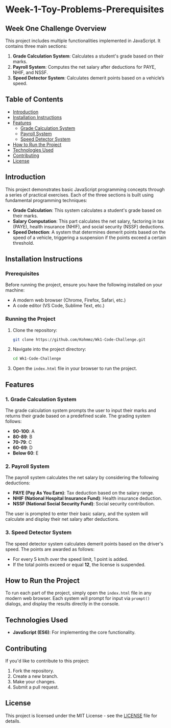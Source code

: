 # Week-1-Toy-Problems-Prerequisites

## Week One Challenge Overview

This project includes multiple functionalities implemented in JavaScript. It contains three main sections:

1. **Grade Calculation System**: Calculates a student's grade based on their marks.
2. **Payroll System**: Computes the net salary after deductions for PAYE, NHIF, and NSSF.
3. **Speed Detector System**: Calculates demerit points based on a vehicle’s speed.



## Table of Contents

- [Introduction](#introduction)
- [Installation Instructions](#installation-instructions)
- [Features](#features)
  - [Grade Calculation System](#grade-calculation-system)
  - [Payroll System](#payroll-system)
  - [Speed Detector System](#speed-detector-system)
- [How to Run the Project](#how-to-run-the-project)
- [Technologies Used](#technologies-used)
- [Contributing](#contributing)
- [License](#license)



## Introduction

This project demonstrates basic JavaScript programming concepts through a series of practical exercises. Each of the three sections is built using fundamental programming techniques:

- **Grade Calculation**: This system calculates a student's grade based on their marks.
- **Salary Computation**: This part calculates the net salary, factoring in tax (PAYE), health insurance (NHIF), and social security (NSSF) deductions.
- **Speed Detection**: A system that determines demerit points based on the speed of a vehicle, triggering a suspension if the points exceed a certain threshold.



## Installation Instructions

### Prerequisites

Before running the project, ensure you have the following installed on your machine:

- A modern web browser (Chrome, Firefox, Safari, etc.)
- A code editor (VS Code, Sublime Text, etc.)

### Running the Project

1. Clone the repository:

   ```bash
   git clone https://github.com/Kohmmz/Wk1-Code-Challenge.git
   ```

2. Navigate into the project directory:

   ```bash
   cd Wk1-Code-Challenge
   ```

3. Open the `index.html` file in your browser to run the project.



## Features

### 1. Grade Calculation System

The grade calculation system prompts the user to input their marks and returns their grade based on a predefined scale. The grading system follows:

- **90-100**: A
- **80-89**: B
- **70-79**: C
- **60-69**: D
- **Below 60**: E

### 2. Payroll System

The payroll system calculates the net salary by considering the following deductions:

- **PAYE (Pay As You Earn)**: Tax deduction based on the salary range.
- **NHIF (National Hospital Insurance Fund)**: Health insurance deduction.
- **NSSF (National Social Security Fund)**: Social security contribution.

The user is prompted to enter their basic salary, and the system will calculate and display their net salary after deductions.

### 3. Speed Detector System

The speed detector system calculates demerit points based on the driver's speed. The points are awarded as follows:

- For every 5 km/h over the speed limit, 1 point is added.
- If the total points exceed or equal **12**, the license is suspended.



## How to Run the Project

To run each part of the project, simply open the `index.html` file in any modern web browser. Each system will prompt for input via `prompt()` dialogs, and display the results directly in the console.



## Technologies Used
- **JavaScript (ES6)**: For implementing the core functionality.



## Contributing

If you'd like to contribute to this project:

1. Fork the repository.
2. Create a new branch.
3. Make your changes.
4. Submit a pull request.



## License

This project is licensed under the MIT License - see the [LICENSE](LICENSE) file for details.



